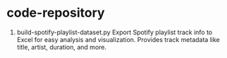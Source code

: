 # code-repository

1. build-spotify-playlist-dataset.py
Export Spotify playlist track info to Excel for easy analysis and visualization. Provides track metadata like title, artist, duration, and more.